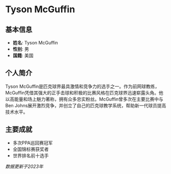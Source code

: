 # Tyson McGuffin

## 基本信息
- **姓名**: Tyson McGuffin
- **性别**: 男
- **国籍**: 美国

## 个人简介
Tyson McGuffin是匹克球界最具激情和竞争力的选手之一。作为前网球教练，McGuffin凭借其强大的正手击球和积极的比赛风格在匹克球界迅速崭露头角。他以高能量和场上魅力著称，拥有众多忠实粉丝。McGuffin曾多次在主要比赛中与Ben Johns展开激烈竞争，并创立了自己的匹克球教学系统，帮助新一代球员提高技术水平。

## 主要成就
- 多次PPA巡回赛冠军
- 全国锦标赛获奖者
- 世界排名前十选手

*数据更新于2023年*
